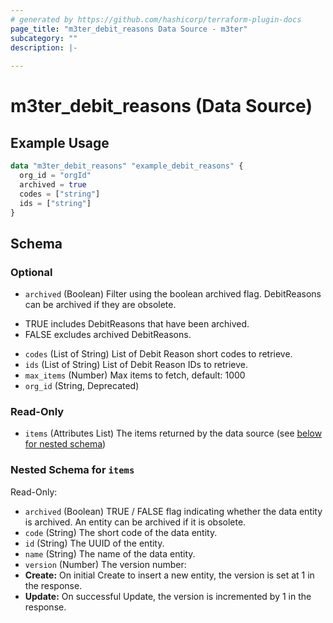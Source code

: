 ```yaml
---
# generated by https://github.com/hashicorp/terraform-plugin-docs
page_title: "m3ter_debit_reasons Data Source - m3ter"
subcategory: ""
description: |-
  
---
```


# m3ter_debit_reasons (Data Source)



## Example Usage

```terraform
data "m3ter_debit_reasons" "example_debit_reasons" {
  org_id = "orgId"
  archived = true
  codes = ["string"]
  ids = ["string"]
}
```

<!-- schema generated by tfplugindocs -->
## Schema

### Optional

- `archived` (Boolean) Filter using the boolean archived flag. DebitReasons can be archived if they are obsolete.
* TRUE includes DebitReasons that have been archived.
* FALSE excludes archived DebitReasons.
- `codes` (List of String) List of Debit Reason short codes to retrieve.
- `ids` (List of String) List of Debit Reason IDs to retrieve.
- `max_items` (Number) Max items to fetch, default: 1000
- `org_id` (String, Deprecated)

### Read-Only

- `items` (Attributes List) The items returned by the data source (see [below for nested schema](#nestedatt--items))

<a id="nestedatt--items"></a>
### Nested Schema for `items`

Read-Only:

- `archived` (Boolean) TRUE / FALSE flag indicating whether the data entity is archived. An entity can be archived if it is obsolete.
- `code` (String) The short code of the data entity.
- `id` (String) The UUID of the entity.
- `name` (String) The name of the data entity.
- `version` (Number) The version number:
- **Create:** On initial Create to insert a new entity, the version is set at 1 in the response.
- **Update:** On successful Update, the version is incremented by 1 in the response.
